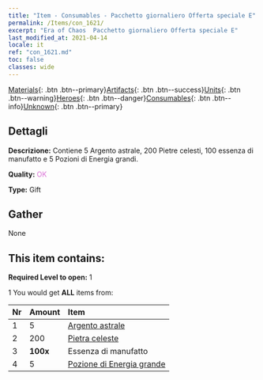 ```yaml
---
title: "Item - Consumables - Pacchetto giornaliero Offerta speciale E"
permalink: /Items/con_1621/
excerpt: "Era of Chaos  Pacchetto giornaliero Offerta speciale E"
last_modified_at: 2021-04-14
locale: it
ref: "con_1621.md"
toc: false
classes: wide
---
```

 [Materials](/it/Items/){: .btn .btn--primary}[Artifacts](/it/Items/Artifacts/){: .btn .btn--success}[Units](/it/Items/Units/){: .btn .btn--warning}[Heroes](/it/Items/Heroes/){: .btn .btn--danger}[Consumables](/it/Items/Consumables/){: .btn .btn--info}[Unknown](/it/Items/Unknown/){: .btn .btn--primary}

## Dettagli
 **Descrizione:** Contiene 5 Argento astrale, 200 Pietre celesti, 100 essenza di manufatto e 5 Pozioni di Energia grandi.

 **Quality:** <span style="color: #DA70D6">OK</span>

 **Type:** Gift

## Gather

  None

## This item contains:

 **Required Level to open:** 1

 1 You would get **ALL** items  from:

  | Nr | Amount |     Item    |
  |:---|:-------|:------------|
  | 1 | 5 | [Argento astrale](/it/Items/con_969/) | 
  | 2 | 200 | [Pietra celeste](/it/Items/art_188/) | 
  | 3 |  **100x** | Essenza di manufatto |  | 
  | 4 | 5 | [Pozione di Energia grande](/it/Items/con_706/) | 
